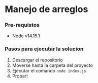 # Manejo de arreglos
### Pre-requistos
- Node v14.15.1

### Pasos para ejecutar la solucion
1. Descargar el repositorio
2. Moverse hasta la carpeta del proyecto
3. Ejecutar el comando `node index.js`
4. Probar!